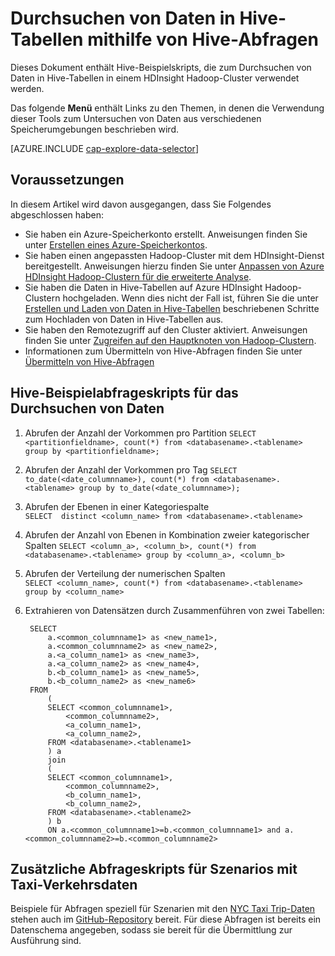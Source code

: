<properties
    pageTitle="Durchsuchen von Daten in Hive-Tabellen mithilfe von Hive-Abfragen | Microsoft Azure"
    description="Durchsuchen Sie Daten in Hive-Tabellen mithilfe von Hive-Abfragen."
    services="machine-learning"
    documentationCenter=""
    authors="bradsev"
    manager="jhubbard"
    editor="cgronlun"  />

<tags
    ms.service="machine-learning"
    ms.workload="data-services"
    ms.tgt_pltfrm="na"
    ms.devlang="na"
    ms.topic="article"
    ms.date="09/13/2016"
    ms.author="bradsev" />


# <a name="explore-data-in-hive-tables-with-hive-queries"></a>Durchsuchen von Daten in Hive-Tabellen mithilfe von Hive-Abfragen

Dieses Dokument enthält Hive-Beispielskripts, die zum Durchsuchen von Daten in Hive-Tabellen in einem HDInsight Hadoop-Cluster verwendet werden.

Das folgende **Menü** enthält Links zu den Themen, in denen die Verwendung dieser Tools zum Untersuchen von Daten aus verschiedenen Speicherumgebungen beschrieben wird.

[AZURE.INCLUDE [cap-explore-data-selector](../../includes/cap-explore-data-selector.md)]

## <a name="prerequisites"></a>Voraussetzungen
In diesem Artikel wird davon ausgegangen, dass Sie Folgendes abgeschlossen haben:

* Sie haben ein Azure-Speicherkonto erstellt. Anweisungen finden Sie unter [Erstellen eines Azure-Speicherkontos](../storage/storage-create-storage-account.md#create-a-storage-account).
* Sie haben einen angepassten Hadoop-Cluster mit dem HDInsight-Dienst bereitgestellt. Anweisungen hierzu finden Sie unter [Anpassen von Azure HDInsight Hadoop-Clustern für die erweiterte Analyse](machine-learning-data-science-customize-hadoop-cluster.md).
* Sie haben die Daten in Hive-Tabellen auf Azure HDInsight Hadoop-Clustern hochgeladen. Wenn dies nicht der Fall ist, führen Sie die unter [Erstellen und Laden von Daten in Hive-Tabellen](machine-learning-data-science-move-hive-tables.md) beschriebenen Schritte zum Hochladen von Daten in Hive-Tabellen aus.
* Sie haben den Remotezugriff auf den Cluster aktiviert. Anweisungen finden Sie unter [Zugreifen auf den Hauptknoten von Hadoop-Clustern](machine-learning-data-science-customize-hadoop-cluster.md#headnode).
* Informationen zum Übermitteln von Hive-Abfragen finden Sie unter [Übermitteln von Hive-Abfragen](machine-learning-data-science-move-hive-tables.md#submit)

## <a name="example-hive-query-scripts-for-data-exploration"></a>Hive-Beispielabfrageskripts für das Durchsuchen von Daten

1. Abrufen der Anzahl der Vorkommen pro Partition  `SELECT <partitionfieldname>, count(*) from <databasename>.<tablename> group by <partitionfieldname>;`

2. Abrufen der Anzahl der Vorkommen pro Tag  `SELECT to_date(<date_columnname>), count(*) from <databasename>.<tablename> group by to_date(<date_columnname>);`

3. Abrufen der Ebenen in einer Kategoriespalte   
    `SELECT  distinct <column_name> from <databasename>.<tablename>`

4. Abrufen der Anzahl von Ebenen in Kombination zweier kategorischer Spalten  `SELECT <column_a>, <column_b>, count(*) from <databasename>.<tablename> group by <column_a>, <column_b>`

5. Abrufen der Verteilung der numerischen Spalten   
    `SELECT <column_name>, count(*) from <databasename>.<tablename> group by <column_name>`

6. Extrahieren von Datensätzen durch Zusammenführen von zwei Tabellen:

        SELECT
            a.<common_columnname1> as <new_name1>,
            a.<common_columnname2> as <new_name2>,
            a.<a_column_name1> as <new_name3>,
            a.<a_column_name2> as <new_name4>,
            b.<b_column_name1> as <new_name5>,
            b.<b_column_name2> as <new_name6>
        FROM
            (
            SELECT <common_columnname1>,
                <common_columnname2>,
                <a_column_name1>,
                <a_column_name2>,
            FROM <databasename>.<tablename1>
            ) a
            join
            (
            SELECT <common_columnname1>,
                <common_columnname2>,
                <b_column_name1>,
                <b_column_name2>,
            FROM <databasename>.<tablename2>
            ) b
            ON a.<common_columnname1>=b.<common_columnname1> and a.<common_columnname2>=b.<common_columnname2>

## <a name="additional-query-scripts-for-taxi-trip-data-scenarios"></a>Zusätzliche Abfrageskripts für Szenarios mit Taxi-Verkehrsdaten

Beispiele für Abfragen speziell für Szenarien mit den [NYC Taxi Trip-Daten](http://chriswhong.com/open-data/foil_nyc_taxi/) stehen auch im [GitHub-Repository](https://github.com/Azure/Azure-MachineLearning-DataScience/tree/master/Misc/DataScienceProcess/DataScienceScripts) bereit. Für diese Abfragen ist bereits ein Datenschema angegeben, sodass sie bereit für die Übermittlung zur Ausführung sind.



<!--HONumber=Oct16_HO2-->


